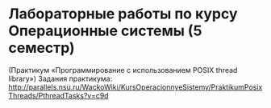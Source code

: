 # Лабораторные работы по курсу Операционные системы (5 семестр)
(Практикум «Программирование с использованием POSIX thread library»)
Задания практикума: http://parallels.nsu.ru/WackoWiki/KursOperacionnyeSistemy/PraktikumPosixThreads/PthreadTasks?v=c9d
